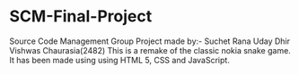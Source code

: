 # SCM-Final-Project
Source Code Management Group Project made by:- 
Suchet Rana
Uday Dhir
Vishwas Chaurasia(2482)
This is a remake of the classic nokia snake game.
It has been made using using HTML 5, CSS and JavaScript.
